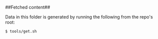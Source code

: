 ##Fetched content##

Data in this folder is generated by running the following from the repo's root:

`$ tools/get.sh`

